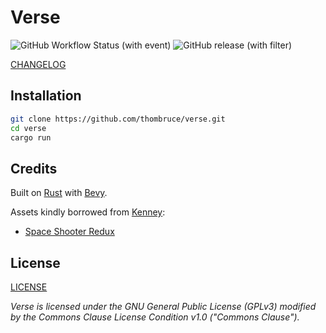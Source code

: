 # Verse

![GitHub Workflow Status (with event)](https://img.shields.io/github/actions/workflow/status/thombruce/verse/release.yml)
![GitHub release (with filter)](https://img.shields.io/github/v/release/thombruce/verse)

[CHANGELOG](CHANGELOG.md)

## Installation

```sh
git clone https://github.com/thombruce/verse.git
cd verse
cargo run
```

## Credits

Built on [Rust](https://www.rust-lang.org/) with [Bevy](https://bevyengine.org/).

Assets kindly borrowed from [Kenney](https://www.kenney.nl/assets):

- [Space Shooter Redux](https://www.kenney.nl/assets/space-shooter-redux)

## License

[LICENSE](COPYING)

_Verse is licensed under the GNU General Public License (GPLv3) modified by the Commons Clause License Condition v1.0 ("Commons Clause")._
